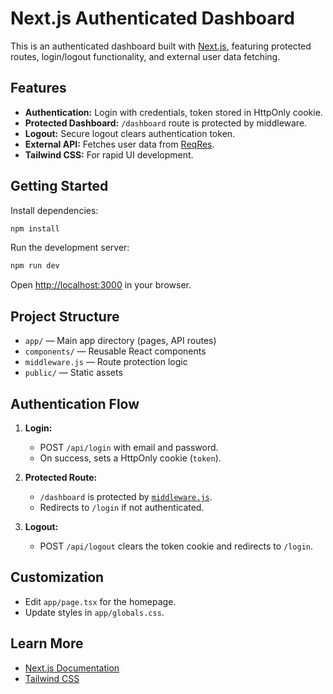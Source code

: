 # Next.js Authenticated Dashboard

This is an authenticated dashboard built with [Next.js](https://nextjs.org), featuring protected routes, login/logout functionality, and external user data fetching.

## Features

- **Authentication:** Login with credentials, token stored in HttpOnly cookie.
- **Protected Dashboard:** `/dashboard` route is protected by middleware.
- **Logout:** Secure logout clears authentication token.
- **External API:** Fetches user data from [ReqRes](https://reqres.in).
- **Tailwind CSS:** For rapid UI development.

## Getting Started

Install dependencies:

```bash
npm install
```

Run the development server:

```bash
npm run dev
```

Open [http://localhost:3000](http://localhost:3000) in your browser.

## Project Structure

- `app/` — Main app directory (pages, API routes)
- `components/` — Reusable React components
- `middleware.js` — Route protection logic
- `public/` — Static assets

## Authentication Flow

1. **Login:**

   - POST `/api/login` with email and password.
   - On success, sets a HttpOnly cookie (`token`).

2. **Protected Route:**

   - `/dashboard` is protected by [`middleware.js`](middleware.js).
   - Redirects to `/login` if not authenticated.

3. **Logout:**
   - POST `/api/logout` clears the token cookie and redirects to `/login`.

## Customization

- Edit `app/page.tsx` for the homepage.
- Update styles in `app/globals.css`.

## Learn More

- [Next.js Documentation](https://nextjs.org/docs)
- [Tailwind CSS](https://tailwindcss.com/)
